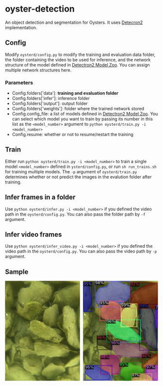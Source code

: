 # oyster-detection
An object detection and segmentation for Oysters. It uses [Detecron2](https://github.com/facebookresearch/detectron2) implementation.

## Config
Modify `oysterd/config.py` to modify the training and evaluation data folder, the folder containing the video to be used for inference, and the network structure of the model defined in [Detectron2 Model Zoo](https://github.com/facebookresearch/detectron2/blob/master/MODEL_ZOO.md). You can assign multiple network structures here.
### Parameters
- Config.folders['data']: **training and evaluation folder**
- Config.folders['infer']: inference folder
- Config.folders['output']: output folder
- Config.folders['weights']: folder where the trained network stored
- Config.config_file: a list of models defined in [Detectron2 Model Zoo](https://github.com/facebookresearch/detectron2/blob/master/MODEL_ZOO.md). You can select which model you want to train by passing its number in this list as the `<model_number>` argument to `python oysterd/train.py -i <model_number>`
- Config.resume: whether or not to resume/restart the training

## Train
Either run `python oysterd/train.py -i <model_number>` to train a single model `<model_number>` defined in `ysterd/config.py`, or run `sh run_trains.sh` for training multiple models.
The `-p` argument of `oysterd/train.py` determines whether or not predict the images in the evalution folder after training.

## Infer frames in a folder
Use `python oysterd/infer.py -i <model_number>` if you defined the video path in the `oysterd/config.py`. You can also pass the folder path by `-f` argument.

## Infer video frames
Use `python oysterd/infer_video.py -i <model_number>` if you defined the video path in the `oysterd/config.py`. You can also pass the video path by `-p` argument.

## Sample
<div align="center">
  <img src="https://github.com/bsadr/oyster-detection/blob/master/sample.png"/>
</div>
